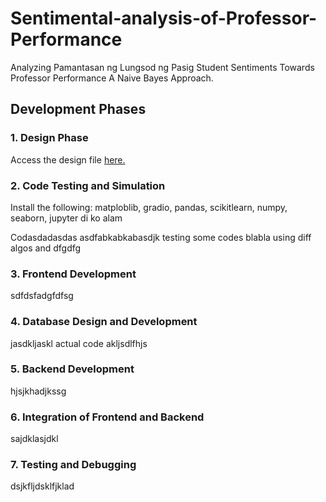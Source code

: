 # Sentimental-analysis-of-Professor-Performance
Analyzing Pamantasan ng Lungsod ng Pasig Student Sentiments Towards Professor Performance A Naive Bayes Approach.


## Development Phases

### 1. Design Phase
Access the design file [here.](https://www.figma.com/design/PlZzJbSWQX5gVi2vTSaCHK/AAAaa-thesis?node-id=0-1&t=BN8PqhEH9J4X3dU8-1)

### 2. Code Testing and Simulation

Install the following: matploblib, gradio, pandas, scikitlearn, numpy, seaborn, jupyter di ko alam

Codasdadasdas asdfabkabkabasdjk testing some codes blabla using diff algos and dfgdfg

### 3. Frontend Development
sdfdsfadgfdfsg

### 4. Database Design and Development
jasdkljaskl actual code akljsdlfhjs

### 5. Backend Development
hjsjkhadjkssg

### 6. Integration of Frontend and Backend
sajdklasjdkl

### 7. Testing and Debugging 
dsjkfljdsklfjklad
